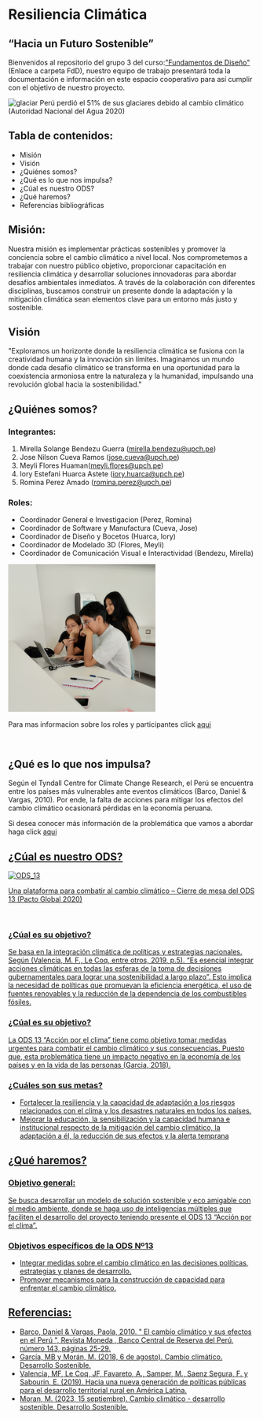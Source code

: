 <h1> Resiliencia Climática </h1>
<h2>“Hacia un Futuro Sostenible”</h2>
<p>Bienvenidos al repositorio del grupo 3 del curso:<a href="FdD/README.md">"Fundamentos de Diseño"</a>(Enlace a carpeta FdD), nuestro equipo de trabajo presentará toda la documentación e información en este espacio cooperativo para así cumplir con el objetivo de nuestro proyecto.</p>
<img src="https://www.ana.gob.pe/sites/default/files/styles/nodo_desarrollado760/public/noticia/images/ANA%201_1.jpg?itok=zvLWOpOB"  alt=glaciar>
Perú perdió el 51% de sus glaciares debido al cambio climático (Autoridad Nacional del Agua 2020)
<br>

## Tabla de contenidos:
- Misión
- Visión
- ¿Quiénes somos?
- ¿Qué es lo que nos impulsa?
- ¿Cúal es nuestro ODS?
- ¿Qué haremos?
- Referencias bibliográficas

## Misión:
Nuestra misión es implementar prácticas sostenibles y promover la conciencia sobre el cambio climático a nivel local. Nos comprometemos a trabajar con nuestro público objetivo, proporcionar capacitación en resiliencia climática y desarrollar soluciones innovadoras para abordar desafíos ambientales inmediatos. A través de la colaboración con diferentes disciplinas, buscamos construir un presente donde la adaptación y la mitigación climática sean elementos clave para un entorno más justo y sostenible.
## Visión
"Exploramos un horizonte donde la resiliencia climática se fusiona con la creatividad humana y la innovación sin límites. Imaginamos un mundo donde cada desafío climático se transforma en una oportunidad para la coexistencia armoniosa entre la naturaleza y la humanidad, impulsando una revolución global hacia la sostenibilidad."

## ¿Quiénes somos?
### Integrantes:
1. Mirella Solange Bendezu Guerra (mirella.bendezu@upch.pe)
2. Jose Nilson Cueva Ramos (jose.cueva@upch.pe)
3. Meyli Flores Huaman(meyli.flores@upch.pe)
4. Iory Estefani Huarca Astete (iory.huarca@upch.pe)
5. Romina Perez Amado (romina.perez@upch.pe)
### Roles:
- Coordinador General e Investigacion (Perez, Romina)  
- Coordinador de Software y Manufactura (Cueva, Jose)
- Coordinador de Diseño y Bocetos (Huarca, Iory)
- Coordinador de Modelado 3D (Flores, Meyli)
- Coordinador de Comunicación Visual e Interactividad (Bendezu, Mirella)

<img src ="Imagenes/IMG_1.jpg" width=300px alt="foto grupal">
<p>Para mas informacion sobre los roles y participantes click <a href="FdD/Entregables/Sobre_nosotros.md">aqui</a></p>
<br>

<h2>¿Qué es lo que nos impulsa?</h2>
<p>Según el Tyndall Centre for Climate Change Research, el Perú se encuentra entre los países más vulnerables ante eventos climáticos (Barco, Daniel & Vargas, 2010). Por ende, la falta de acciones para mitigar los efectos del cambio climático ocasionará pérdidas en la economía peruana.</p>
<p>Si desea conocer más información de la problemática que vamos a abordar haga click <a href="Definicion_del_Problema/README.md">aqui</p>

<h2>¿Cúal es nuestro ODS?</h2>
<img src="https://pactoglobal-ecuador.org/wp-content/uploads/2020/09/banner-ods13.jpg" alt ="ODS_13">
<p>Una plataforma para combatir al cambio climático – Cierre de mesa del ODS 13 (Pacto Global 2020)</p>
<br>

<h3>¿Cúal es su objetivo?</h3>
<p>Se basa en la integración climática de políticas y estrategias nacionales. Según (Valencia, M. F., Le Coq, entre otros, 2019, p.5). “Es esencial integrar acciones climáticas en todas las esferas de la toma de decisiones gubernamentales para lograr una sostenibilidad a largo plazo”. Esto implica la necesidad de políticas que promuevan la eficiencia energética, el uso de fuentes renovables y la reducción de la dependencia de los combustibles fósiles.</p>

<h3>¿Cúal es su objetivo?</h3>
<p>La ODS 13 “Acción por el clima” tiene como objetivo tomar medidas urgentes para combatir el cambio climático y sus consecuencias. Puesto que, esta problemática tiene un impacto negativo en la economía de los países y en la vida de las personas (Garcia, 2018).</p>

<h3>¿Cuáles son sus metas?</h3>
<ul>
<li>Fortalecer la resiliencia y la capacidad de adaptación a los riesgos relacionados con el clima y los desastres naturales en todos los países.</li>
<li>Mejorar la educación, la sensibilización y la capacidad humana e institucional respecto de la mitigación del cambio climático, la adaptación a él, la reducción de sus efectos y la alerta temprana</li>
</ul>

<h2>¿Qué haremos?</h2>
<h3>Objetivo general:</h3>
<p>Se busca desarrollar un modelo de solución sostenible y eco amigable con el medio ambiente, donde se haga uso de inteligencias múltiples que faciliten el desarrollo del proyecto teniendo presente el ODS 13 “Acción por el clima”.</p>
<h3>Objetivos específicos de la ODS Nº13</h3>
<ul>
<li>Integrar medidas sobre el cambio climático en las decisiones políticas, estrategias y planes de desarrollo.</li>
<li>Promover mecanismos para la construcción de capacidad para enfrentar el cambio climático.</li>
</ul>

<h2>Referencias:</h2>
<ul>
<li>Barco, Daniel & Vargas, Paola, 2010. " El cambio climático y sus efectos en el Perú ", Revista Moneda , Banco Central de Reserva del Perú, número 143, páginas 25-29.</li> 
<li>García, MB y Morán, M. (2018, 6 de agosto). Cambio climático. Desarrollo Sostenible.</li>
<li>Valencia, MF, Le Coq, JF, Favareto, A., Samper, M., Saenz Segura, F. y Sabourin, E. (2019). Hacia una nueva generación de políticas públicas para el desarrollo territorial rural en América Latina.</li> 
<li>Moran, M. (2023, 15 septiembre). Cambio climático - desarrollo sostenible. Desarrollo Sostenible.</li> 
</ul>

